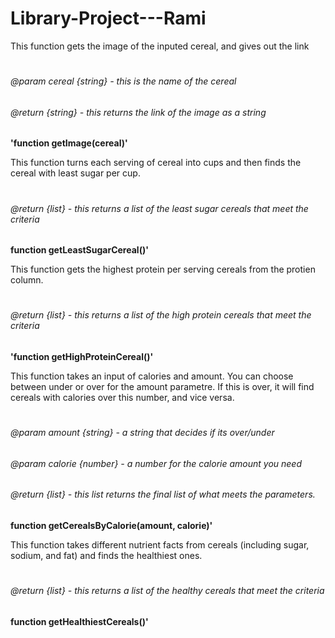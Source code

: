 # Library-Project---Rami
This function gets the image of the inputed cereal, and gives out the link
#
###### @param cereal {string} - this is the name of the cereal
###### @return {string} - this returns the link of the image as a string
**'function getImage(cereal)'**

This function turns each serving of cereal into cups and then finds the cereal with least sugar per cup.
#
###### @return {list} - this returns a list of the least sugar cereals that meet the criteria
**function getLeastSugarCereal()'**

This function gets the highest protein per serving cereals from the protien column. 
#
###### @return {list} - this returns a list of the high protein cereals that meet the criteria
**'function getHighProteinCereal()'**

This function takes an input of calories and amount. You can choose between under or over for the amount parametre. If this is over, it will find cereals with calories over this number, and vice versa. 
#
###### @param amount {string} - a string that decides if its over/under
###### @param calorie {number} - a number for the calorie amount you need
###### @return {list} - this list returns the final list of what meets the parameters. 
**function getCerealsByCalorie(amount, calorie)'**

This function takes different nutrient facts from cereals (including sugar, sodium, and fat) and finds the healthiest ones.
#
###### @return {list} - this returns a list of the healthy cereals that meet the criteria
**function getHealthiestCereals()'**

